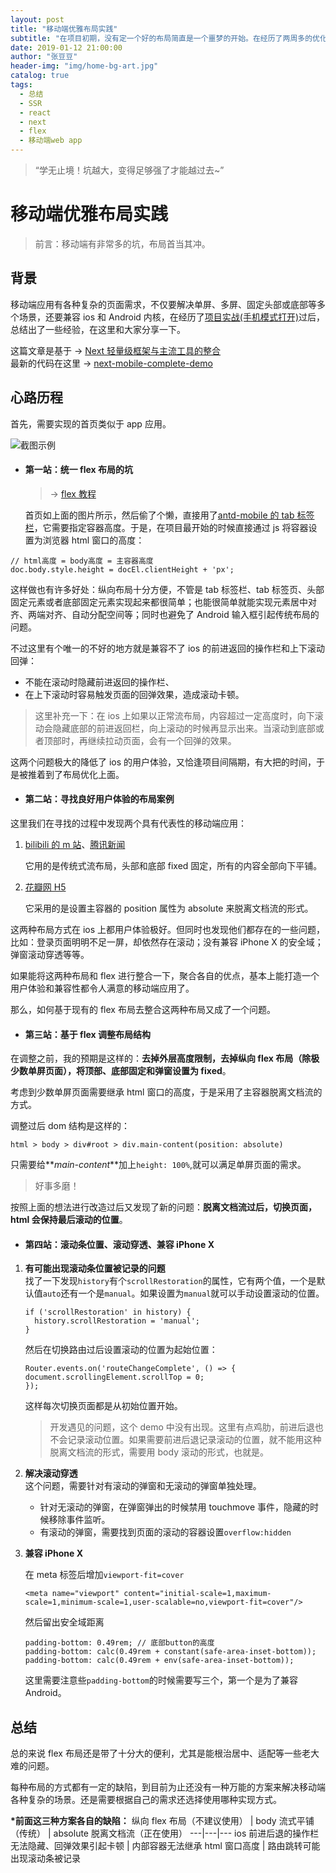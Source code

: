 ```yaml
---
layout: post
title: "移动端优雅布局实践"
subtitle: "在项目初期，没有定一个好的布局简直是一个噩梦的开始。在经历了两周多的优化过后，总结出了一条关于布局的经验：使主容器脱离文档流+fixed布局，既可以兼容ios滚动效果也可以方便实现单屏自适应。"
date: 2019-01-12 21:00:00
author: "张豆豆"
header-img: "img/home-bg-art.jpg"
catalog: true
tags:
  - 总结
  - SSR
  - react
  - next
  - flex
  - 移动端web app
---
```


> “学无止境！坑越大，变得足够强了才能越过去~”

# 移动端优雅布局实践

> 前言：移动端有非常多的坑，布局首当其冲。

## 背景

移动端应用有各种复杂的页面需求，不仅要解决单屏、多屏、固定头部或底部等多个场景，还要兼容 ios 和 Android 内核，在经历了[项目实战(手机模式打开)](https://www.unicareer.com/academy/)过后，总结出了一些经验，在这里和大家分享一下。

这篇文章是基于 →
[Next 轻量级框架与主流工具的整合](https://segmentfault.com/a/1190000016383263)  
最新的代码在这里 →
[next-mobile-complete-demo](https://github.com/code-coder/next-mobile-complete-app)

## 心路历程

首先，需要实现的首页类似于 app 应用。

![截图示例](http://doudou-static.oss-cn-shanghai.aliyuncs.com/%E5%B8%83%E5%B1%80.png)

- #### 第一站：统一 flex 布局的坑

  > → [flex 教程](http://www.runoob.com/w3cnote/flex-grammar.html)

  首页如上面的图片所示，然后偷了个懒，直接用了[antd-mobile 的 tab 标签栏](https://mobile.ant.design/components/tab-bar-cn/)，它需要指定容器高度。于是，在项目最开始的时候直接通过 js 将容器设置为浏览器 html 窗口的高度：

```
// html高度 = body高度 = 主容器高度
doc.body.style.height = docEl.clientHeight + 'px';
```

这样做也有许多好处：纵向布局十分方便，不管是 tab 标签栏、tab 标签页、头部固定元素或者底部固定元素实现起来都很简单；也能很简单就能实现元素居中对齐、两端对齐、自动分配空间等；同时也避免了 Android 输入框引起传统布局的问题。

不过这里有个唯一的不好的地方就是兼容不了 ios 的前进返回的操作栏和上下滚动回弹：

- 不能在滚动时隐藏前进返回的操作栏、
- 在上下滚动时容易触发页面的回弹效果，造成滚动卡顿。

> 这里补充一下：在 ios 上如果以正常流布局，内容超过一定高度时，向下滚动会隐藏底部的前进返回栏，向上滚动的时候再显示出来。当滚动到底部或者顶部时，再继续拉动页面，会有一个回弹的效果。

这两个问题极大的降低了 ios 的用户体验，又恰逢项目间隔期，有大把的时间，于是被推着到了布局优化上面。

- #### 第二站：寻找良好用户体验的布局案例

这里我们在寻找的过程中发现两个具有代表性的移动端应用：

1. [bilibili 的 m 站](https://m.bilibili.com)、[腾讯新闻](xw.qq.com)

   它用的是传统式流布局，头部和底部 fixed 固定，所有的内容全部向下平铺。

2. [花瓣网 H5](http://huaban.com/)

   它采用的是设置主容器的 position 属性为 absolute 来脱离文档流的形式。

这两种布局方式在 ios 上都用户体验极好。但同时也发现他们都存在的一些问题，比如：登录页面明明不足一屏，却依然存在滚动；没有兼容 iPhone X 的安全域；弹窗滚动穿透等等。

如果能将这两种布局和 flex 进行整合一下，聚合各自的优点，基本上能打造一个用户体验和兼容性都令人满意的移动端应用了。

那么，如何基于现有的 flex 布局去整合这两种布局又成了一个问题。

- #### 第三站：基于 flex 调整布局结构

在调整之前，我的预期是这样的：**去掉外层高度限制，去掉纵向 flex 布局（除极少数单屏页面），将顶部、底部固定和弹窗设置为 fixed**。

考虑到少数单屏页面需要继承 html 窗口的高度，于是采用了主容器脱离文档流的方式。

调整过后 dom 结构是这样的：

    html > body > div#root > div.main-content(position: absolute)

只需要给**_main-content_**加上`height: 100%`,就可以满足单屏页面的需求。

> 好事多磨！

按照上面的想法进行改造过后又发现了新的问题：**脱离文档流过后，切换页面，html 会保持最后滚动的位置**。

- #### 第四站：滚动条位置、滚动穿透、兼容 iPhone X

1. **有可能出现滚动条位置被记录的问题**  
   找了一下发现`history`有个`scrollRestoration`的属性，它有两个值，一个是默认值`auto`还有一个是`manual`。如果设置为`manual`就可以手动设置滚动的位置。

   ```
   if ('scrollRestoration' in history) {
     history.scrollRestoration = 'manual';
   }
   ```

   然后在切换路由过后设置滚动的位置为起始位置：

   ```
   Router.events.on('routeChangeComplete', () => {
   document.scrollingElement.scrollTop = 0;
   });
   ```

   这样每次切换页面都是从初始位置开始。

   > 开发遇见的问题，这个 demo 中没有出现。这里有点鸡肋，前进后退也不会记录滚动位置。如果需要前进后退记录滚动的位置，就不能用这种脱离文档流的形式，需要用 body 滚动的形式，也就是。

2. **解决滚动穿透**  
   这个问题，需要针对有滚动的弹窗和无滚动的弹窗单独处理。

   - 针对无滚动的弹窗，在弹窗弹出的时候禁用 touchmove 事件，隐藏的时候移除事件监听。
   - 有滚动的弹窗，需要找到页面的滚动的容器设置`overflow:hidden`

3. **兼容 iPhone X**

   在 meta 标签后增加`viewport-fit=cover`

   ```
   <meta name="viewport" content="initial-scale=1,maximum-scale=1,minimum-scale=1,user-scalable=no,viewport-fit=cover"/>
   ```

   然后留出安全域距离

   ```
   padding-bottom: 0.49rem; // 底部button的高度
   padding-bottom: calc(0.49rem + constant(safe-area-inset-bottom));
   padding-bottom: calc(0.49rem + env(safe-area-inset-bottom));
   ```

   这里需要注意些`padding-bottom`的时候需要写三个，第一个是为了兼容 Android。

## 总结

总的来说 flex 布局还是带了十分大的便利，尤其是能根治居中、适配等一些老大难的问题。

每种布局的方式都有一定的缺陷，到目前为止还没有一种万能的方案来解决移动端各种复杂的场景。还是需要根据自己的需求还选择使用哪种实现方式。

**\*前面这三种方案各自的缺陷：**
纵向 flex 布局（不建议使用） | body 流式平铺（传统） | absolute 脱离文档流（正在使用）
---|---|---
ios 前进后退的操作栏无法隐藏、回弹效果引起卡顿 | 内部容器无法继承 html 窗口高度 | 路由跳转可能出现滚动条被记录

